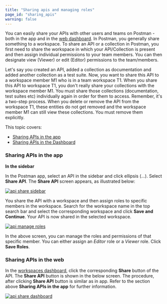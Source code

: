 ```yaml
---
title: "Sharing apis and managing roles"
page_id: "sharing_apis"
warning: false
---
```


You can easily share your APIs with other users and teams on Postman - both in the app and in the [web dashboard](https://app.getpostman.com/dashboard). In Postman, you generally share something to a workspace. To share an API or a collection in Postman, you first need to share the workspace in which your API/Collection is present and then assign individual permissions to your team members. You can then designate view (Viewer) or edit (Editor) permissions to the team/members.

Let's say you created an API, added a collection as documentation and added another collection as a test suite. Now, you want to share this API to a workspace member M1 who is in a team workspace T1. When you share this API to workspace T1, you don't really share your collections with the workspace member M1. You must share those collections (documentation, test suites etc) individually again in order for them to access. Remember, it's a two-step process. When you delete or remove the API from the workspace T1, these entities do not get removed and the workspace member M1 can still view these collections. You must remove them explicitly. 

This topic covers:

* [Sharing APIs in the app](#sharing-apis-in-the-app)
* [Sharing APIs in the Dashboard](#sharing-apis-in-the-dashboard)

### Sharing APIs in the app

**In the sidebar**

In the Postman app, select an API in the sidebar and click ellipsis (...). Select **Share API**. The **Share API** screen appears, as illustrated below:  

[![api share sidebar](https://s3.amazonaws.com/postman-static-getpostman-com/postman-docs/API-Share1.png)](https://s3.amazonaws.com/postman-static-getpostman-com/postman-docs/API-Share1.png)

You share the API with a workspace and then assign roles to specific members in the workspace. Search for the workspace name in the top search bar and select the corresponding workspace and click **Save and Continue**. Your API is now shared in the selected workspace.

[![api manage roles](https://s3.amazonaws.com/postman-static-getpostman-com/postman-docs/API-Manage-Roles.png)](https://s3.amazonaws.com/postman-static-getpostman-com/postman-docs/API-Manage-Roles.png)

In the above screen, you can manage the roles and permissions of that specific member. You can either assign an *Editor* role or a *Viewer* role. Click **Save Roles**. 

### Sharing APIs in the web

In the [workspaces dashboard](https://app.getpostman.com/dashboard), click the corresponding **Share** button of the API. The **Share API** button is shown in the below screen. The procedure, after clicking **Share API** button is similar as in app. Refer to the section above **Sharing APIs in the app** for further information. 

[![api share dashboard](https://s3.amazonaws.com/postman-static-getpostman-com/postman-docs/API-Share2.png)](https://s3.amazonaws.com/postman-static-getpostman-com/postman-docs/API-Share2.png)